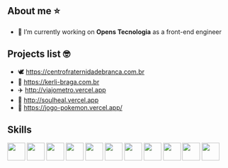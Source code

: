 ## About me ⭐ 
- 🔭 I’m currently working on **Opens Tecnologia** as a front-end engineer
  
## Projects list 🤓 
- 🕊️ https://centrofraternidadebranca.com.br
- 🥕 https://kerli-braga.com.br
- ✈️ http://viajometro.vercel.app
- 💚 http://soulheal.vercel.app
- 👾 https://jogo-pokemon.vercel.app/

## Skills
<img style="width: 40px" src="https://cdn.jsdelivr.net/gh/devicons/devicon/icons/javascript/javascript-original.svg"/> <img style="width: 40px" src="https://cdn.jsdelivr.net/gh/devicons/devicon/icons/html5/html5-original.svg"/> <img style="width: 40px" src="https://cdn.jsdelivr.net/gh/devicons/devicon/icons/css3/css3-original.svg"/> <img style="width: 40px" src="https://cdn.jsdelivr.net/gh/devicons/devicon/icons/git/git-original.svg"> <img style="width: 40px" src="https://cdn.jsdelivr.net/gh/devicons/devicon/icons/figma/figma-original.svg"/> <img style="width: 40px" src="https://cdn.jsdelivr.net/gh/devicons/devicon/icons/vuejs/vuejs-original.svg" /> <img style="width: 40px" src="https://cdn.jsdelivr.net/gh/devicons/devicon/icons/nextjs/nextjs-original.svg" /> <img style="width: 40px" src="https://cdn.jsdelivr.net/gh/devicons/devicon@latest/icons/supabase/supabase-original.svg" /> <img 
style="width: 40px" src="https://cdn.jsdelivr.net/gh/devicons/devicon@latest/icons/tailwindcss/tailwindcss-original.svg" /> <img style="width: 40px" src="https://cdn.jsdelivr.net/gh/devicons/devicon@latest/icons/typescript/typescript-original.svg" /> <img style="width: 40px" src="https://cdn.jsdelivr.net/gh/devicons/devicon@latest/icons/jira/jira-original.svg" />
<br/>

